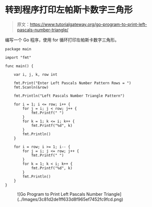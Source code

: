 # 转到程序打印左帕斯卡数字三角形

> 原文：<https://www.tutorialgateway.org/go-program-to-print-left-pascals-number-triangle/>

编写一个 Go 程序，使用 for 循环打印左帕斯卡数字三角形。

```
package main

import "fmt"

func main() {

	var i, j, k, row int

	fmt.Print("Enter Left Pascals Number Pattern Rows = ")
	fmt.Scanln(&row)

	fmt.Println("Left Pascals Number Triangle Pattern")

	for i = 1; i <= row; i++ {
		for j = i; j < row; j++ {
			fmt.Printf(" ")
		}
		for k = 1; k <= i; k++ {
			fmt.Printf("%d", k)
		}
		fmt.Println()
	}

	for i = row; i >= 1; i-- {
		for j = i; j <= row; j++ {
			fmt.Printf(" ")
		}
		for k = 1; k < i; k++ {
			fmt.Printf("%d", k)
		}
		fmt.Println()
	}
}
```

<figure class="wp-block-image size-large">![Go Program to Print Left Pascals Number Triangle](../Images/3c81d2de1ff633d8f965ef7452fc9fcd.png)</figure>